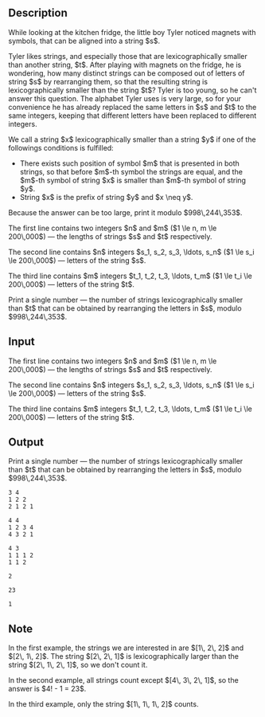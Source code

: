 ## Description

<div><p>While looking at the kitchen fridge, the little boy Tyler noticed magnets with symbols, that can be aligned into a string $s$.</p><p>Tyler likes strings, and especially those that are lexicographically smaller than another string, $t$. After playing with magnets on the fridge, he is wondering, how many distinct strings can be composed out of letters of string $s$ by rearranging them, so that the resulting string is lexicographically smaller than the string $t$? Tyler is too young, so he can't answer this question. The alphabet Tyler uses is very large, so for your convenience he has already replaced the same letters in $s$ and $t$ to the same integers, keeping that different letters have been replaced to different integers.</p><p>We call a string $x$ lexicographically smaller than a string $y$ if one of the followings conditions is fulfilled: </p><ul> <li> There exists such position of symbol $m$ that is presented in both strings, so that before $m$-th symbol the strings are equal, and the $m$-th symbol of string $x$ is smaller than $m$-th symbol of string $y$. </li><li> String $x$ is the prefix of string $y$ and $x \neq y$. </li></ul><p>Because the answer can be too large, print it modulo $998\,244\,353$.</p></div><div class="input-specification"><p>The first line contains two integers $n$ and $m$ ($1 \le n, m \le 200\,000$)&nbsp;— the lengths of strings $s$ and $t$ respectively.</p><p>The second line contains $n$ integers $s_1, s_2, s_3, \ldots, s_n$ ($1 \le s_i \le 200\,000$)&nbsp;— letters of the string $s$.</p><p>The third line contains $m$ integers $t_1, t_2, t_3, \ldots, t_m$ ($1 \le t_i \le 200\,000$)&nbsp;— letters of the string $t$.</p></div><div class="output-specification"><p>Print a single number&nbsp;— the number of strings lexicographically smaller than $t$ that can be obtained by rearranging the letters in $s$, modulo $998\,244\,353$.</p></div>

## Input

<p>The first line contains two integers $n$ and $m$ ($1 \le n, m \le 200\,000$)&nbsp;— the lengths of strings $s$ and $t$ respectively.</p><p>The second line contains $n$ integers $s_1, s_2, s_3, \ldots, s_n$ ($1 \le s_i \le 200\,000$)&nbsp;— letters of the string $s$.</p><p>The third line contains $m$ integers $t_1, t_2, t_3, \ldots, t_m$ ($1 \le t_i \le 200\,000$)&nbsp;— letters of the string $t$.</p>

## Output

<p>Print a single number&nbsp;— the number of strings lexicographically smaller than $t$ that can be obtained by rearranging the letters in $s$, modulo $998\,244\,353$.</p>





```input1
3 4
1 2 2
2 1 2 1
```




```input2
4 4
1 2 3 4
4 3 2 1
```




```input3
4 3
1 1 1 2
1 1 2
```




```output1
2
```




```output2
23
```




```output3
1
```



## Note

<p>In the first example, the strings we are interested in are $[1\, 2\, 2]$ and $[2\, 1\, 2]$. The string $[2\, 2\, 1]$ is lexicographically larger than the string $[2\, 1\, 2\, 1]$, so we don't count it.</p><p>In the second example, all strings count except $[4\, 3\, 2\, 1]$, so the answer is $4! - 1 = 23$.</p><p>In the third example, only the string $[1\, 1\, 1\, 2]$ counts.</p>
